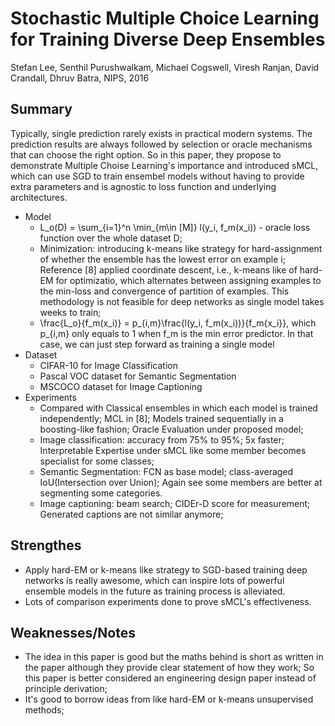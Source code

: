 # Stochastic Multiple Choice Learning for Training Diverse Deep Ensembles

Stefan Lee, Senthil Purushwalkam, Michael Cogswell, Viresh Ranjan, David Crandall, Dhruv Batra, NIPS, 2016

## Summary
Typically, single prediction rarely exists in practical modern systems. The prediction results are always followed by selection or oracle mechanisms that can choose the right option. So in this paper, they propose to demonstrate Multiple Choise Learning's importance and introduced sMCL, which can use SGD to train ensembel models without having to provide extra parameters and is agnostic to loss function and underlying architectures.

- Model
  - L_o(D) = \sum_{i=1}^n \min_{m\in [M]} l(y_i, f_m(x_i)) - oracle loss function over the whole dataset D;
  - Minimization: introducing k-means like strategy for hard-assignment of whether the ensemble has the lowest error on example i; Reference [8] applied coordinate descent, i.e., k-means like of hard-EM for optimizatio, which alternates between assigning examples to the min-loss and convergence of partition of examples. This methodology is not feasible for deep networks as single model takes weeks to train;
  - \frac{L_o}{f_m(x_i)} = p_{i,m}\frac{l(y_i, f_m(x_i))}{f_m{x_i}}, which p_{i,m} only equals to 1 when f_m is the min error predictor. In that case, we can just step forward as training a single model
- Dataset
  - CIFAR-10 for Image Classification
  - Pascal VOC dataset for Semantic Segmentation
  - MSCOCO dataset for Image Captioning
- Experiments
  - Compared with Classical ensembles in which each model is trained independently; MCL in [8]; Models trained sequentially in a boosting-like fashion; Oracle Evaluation under proposed model;
  - Image classification: accuracy from 75% to 95%; 5x faster; Interpretable Expertise under sMCL like some member becomes specialist for some classes;
  - Semantic Segmentation: FCN as base model; class-averaged IoU(Intersection over Union); Again see some members are better at segmenting some categories.
  - Image captioning: beam search; CIDEr-D score for measurement; Generated captions are not similar anymore; 

## Strengthes
- Apply hard-EM or k-means like strategy to SGD-based training deep networks is really awesome, which can inspire lots of powerful ensemble models in the future as training process is alleviated.
- Lots of comparison experiments done to prove sMCL's effectiveness.

## Weaknesses/Notes
- The idea in this paper is good but the maths behind is short as written in the paper although they provide clear statement of how they work; So this paper is better considered an engineering design paper instead of principle derivation;
- It's good to borrow ideas from like hard-EM or k-means unsupervised methods;
